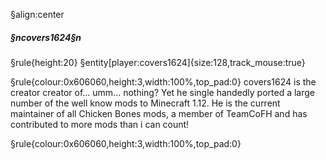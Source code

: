 §align:center
##### §ncovers1624§n
§rule{height:20}
§entity[player:covers1624]{size:128,track_mouse:true}

§rule{colour:0x606060,height:3,width:100%,top_pad:0}
covers1624 is the creator creator of... umm... nothing? Yet he single handedly ported a large number of the well know mods to Minecraft 1.12.
He is the current maintainer of all Chicken Bones mods, a member of TeamCoFH and has contributed to more mods than i can count!

§rule{colour:0x606060,height:3,width:100%,top_pad:0}